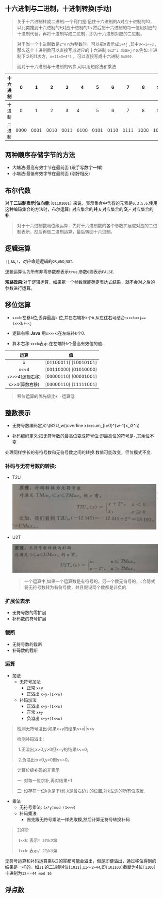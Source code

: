 ## 十六进制与二进制，十进制转换(手动)

> 关于十六进制转成二进制:一个窍门是:记住十六进制的A对应十进制的10，以此类推到十六进制的F对应十进制的15.然后把十六进制的每一位用对应的十进制代替，再将十进制写成二进制，即为十六进制对应的二进制。

> 对于当一个十进制数是`2^n` n为整数时，可以把n表示成`i+4j` ,其中`0<=i<=3` ,那么这个十进制数可以直接写成对应的十六进制:` 0x2^i 后面+j个0 `.例如:十进制下:2的11次方，`n=11=3+4*2` ，可以直接写成十六进制:`0x800`.
>
> 而对于十六进制与十进制的转换,可以用短除法和乘法

| 十六进制 |  0   |  1   |  2   |  3   | 4    |  5   |  6   |  7   |  8   |  9   | A    |  B   |  C   |  D   |  E   |  F   |
| -------- | :--: | :--: | :--: | :--: | ---- | :--: | :--: | :--: | :--: | :--: | ---- | :--: | :--: | :--: | :--: | :--: |
| 十进制   |  0   |  1   |  2   |  3   | 4    |  5   |  6   |  7   |  8   |  9   | 10   |  11  |  12  |  13  |  14  |  15  |
| 二进制   | 0000 | 0001 | 0010 | 0011 | 0100 | 0101 | 0110 | 0111 | 1000 | 1001 | 1010 | 1011 | 1100 | 1101 | 1110 | 1111 |



## 两种顺序存储字节的方法

- 大端法:最高有效字节在最前面   (跟手写数字一样)
- 小端法:最低有效字节在最前面    (刚好相反)



## 布尔代数

对于**二进制表示**|**位向量**:`[01101001]` 来说，表示集合中含有的元素是`0,3,5,6`.使用这种编码集合的方法时，布尔运算`|` 对应集合的**并**,`&` 对应集合的**交**,`~` 对应集合的**补**.

> 对于十六进制数地位级运算，先将十六进制数的各个参数扩展成对应的二进制表示，然后再做二进制运算，最后转回十六进制。

## 逻辑运算

`||`,`&&`,`!`，对应命题逻辑的`OR`,`AND`,`NOT`.

逻辑运算认为所有非零参数都表示`true`,参数`0`则表示`FALSE`.

**短路效果**:对于逻辑运算，如果第一个参数就能确定表达式结果，就不会对之后的参数进行运算。

## 移位运算

- `x<<k`:左移`k`位,丢弃最高`k` 位,并在右端补`k`个`0`.从左往右可结合:`x<<k<<j==(x<<k)<<j`

- 逻辑右移:**Java** 用`x>>>k`:在左端补`k`个0.
- 算术右移:`x>>k`表示.在左端补`k`个最高有效位的值.

|      运算       |           值           |
| :-------------: | :--------------------: |
|        x        | [01100011]  [10010101] |
|      x<<4       | [00110000]  [01010000] |
| x>>>4(逻辑右移) | [00000110]  [00001001] |
| x>>4(算数右移)  | [00000110]  [11111001] |

> 移位运算的优先级比`+ -`运算低



## 整数表示
- 无符号数编码定义:\\(B2U_w(\overline x)=\sum_{i=0}^{w-1}x_i2^i\\)

- 补码编码定义:把无符号数的最高位变成符号位:即最高位的符号是`-`,其余位不变

处理同样字长的有符号数和无符号数之间的转换:数值可能改变，但位模式不变.

### 补码与无符号数的转换:

- T2U

    ![image-20230425174840570](https://raw.githubusercontent.com/Jiewyjson/P/main/md/v1/202304251748098.png)

- U2T

    ![image-20230425174913777](https://raw.githubusercontent.com/Jiewyjson/P/main/md/v1/202304251749508.png)

    > 一个运算中,如果一个运算数是有符号的，另一个数无符号的，`c`会隐式将无符号数转为有符号数，并且假设两个数都是非负的.

### 扩展位表示

- 无符号数的零扩展
- 补码数的符号扩展

### 截断

- 无符号数的截断
- 补码数的截断

### 运算

- 加法
    - 无符号加法
        - 正常 `x+y`
        - 正溢出 `x+y-(1<<w)`
    - 补码加法
        - 正溢出 `x+y-(1<<w)`
        - 正常 `x+y`
        - 负溢出 `x+y+(1<<w)`

> 检测无符号溢出:如果x+y的结果s<x||s<y
>
> 检测补码溢出:
>
> ​	1.正溢出,x>0,y>0但x+y的结果s<=0; 
>
> ​	2.负溢出:x<0,y<0但s>=0。



> 计算位级补码的非表示
>
> 一: 对每一位求补,再对结果+1
>
> 二: 设存在一位k(k是下标),k是最右边`1` 的位置,对k左边的所有位取反.



- 乘法
    - 无符号乘法: `(x*y)mod (1<<w)`
    - 补码乘法:
        - 首先跟无符号乘法一样先取模,然后计算无符号转换补码

> 2的幂:
>
> ​	`1<<k`: 表示`* 2的k次幂 `
>
> ​	`1>>k`: 表示`/ 2的k次幂`

无符号运算和补码运算乘以2的幂都可能会溢出，但是即便溢出，通过移位得到的结果是一样的。如`11` 的二进制4位`[1011]`,`11<<2=44`,即`[101100]`截断为4位`[1100]`十进制为`12`==`44 mod 16`







## 浮点数

